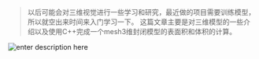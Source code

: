 > 以后可能会对三维视觉进行一些学习和研究，最近做的项目需要训练模型，所以就空出来时间来入门学习一下。
这篇文章主要是对三维模型的一些介绍以及使用C++完成一个mesh3维封闭模型的表面积和体积的计算。

![enter description here](https://img-blog.csdnimg.cn/img_convert/1c815f08152883146aaf378d1b184264.gif)
